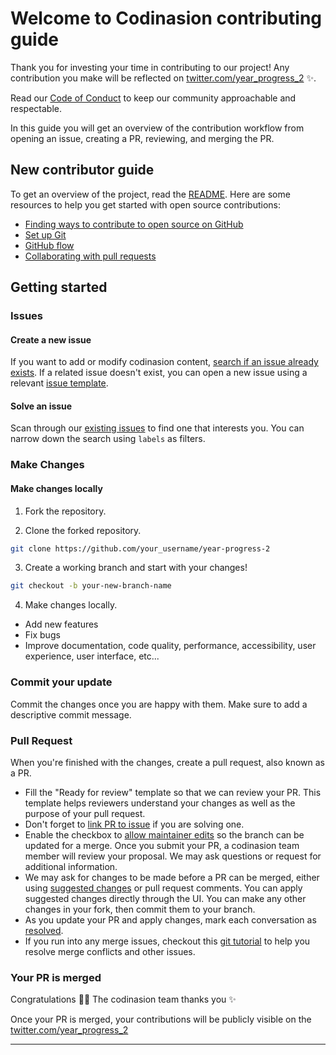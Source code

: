 # Welcome to Codinasion contributing guide

Thank you for investing your time in contributing to our project! Any contribution you make will be reflected on [twitter.com/year_progress_2][1] :sparkles:.

Read our [Code of Conduct][2] to keep our community approachable and respectable.

In this guide you will get an overview of the contribution workflow from opening an issue, creating a PR, reviewing, and merging the PR.

## New contributor guide

To get an overview of the project, read the [README][3]. Here are some resources to help you get started with open source contributions:

- [Finding ways to contribute to open source on GitHub][4]
- [Set up Git][5]
- [GitHub flow][6]
- [Collaborating with pull requests][7]

## Getting started

### Issues

#### Create a new issue

If you want to add or modify codinasion content, [search if an issue already exists][9]. If a related issue doesn't exist, you can open a new issue using a relevant [issue template][10].

#### Solve an issue

Scan through our [existing issues][11] to find one that interests you. You can narrow down the search using `labels` as filters.

### Make Changes

#### Make changes locally

1. Fork the repository.

2. Clone the forked repository.

  ```bash
  git clone https://github.com/your_username/year-progress-2
  ```

3. Create a working branch and start with your changes!

  ```bash
  git checkout -b your-new-branch-name
  ```

4. Make changes locally.
  - Add new features
  - Fix bugs
  - Improve documentation, code quality, performance, accessibility, user experience, user interface, etc...

### Commit your update

Commit the changes once you are happy with them. Make sure to add a descriptive commit message.

### Pull Request

When you're finished with the changes, create a pull request, also known as a PR.

- Fill the "Ready for review" template so that we can review your PR. This template helps reviewers understand your changes as well as the purpose of your pull request.
- Don't forget to [link PR to issue][12] if you are solving one.
- Enable the checkbox to [allow maintainer edits][13] so the branch can be updated for a merge.
  Once you submit your PR, a codinasion team member will review your proposal. We may ask questions or request for additional information.
- We may ask for changes to be made before a PR can be merged, either using [suggested changes][14] or pull request comments. You can apply suggested changes directly through the UI. You can make any other changes in your fork, then commit them to your branch.
- As you update your PR and apply changes, mark each conversation as [resolved][15].
- If you run into any merge issues, checkout this [git tutorial][16] to help you resolve merge conflicts and other issues.

### Your PR is merged

Congratulations :tada::tada: The codinasion team thanks you :sparkles:

Once your PR is merged, your contributions will be publicly visible on the [twitter.com/year_progress_2][1]

---

[1]: https://twitter.com/year_progress_2 (Year Progress 2)
[2]: ./CODE_OF_CONDUCT.md (Code of Conduct)
[3]: ./README.md (README)
[4]: https://docs.github.com/en/get-started/exploring-projects-on-github/finding-ways-to-contribute-to-open-source-on-github (Finding ways to contribute to open source on GitHub)
[5]: https://docs.github.com/en/get-started/quickstart/set-up-git (Set up Git)
[6]: https://docs.github.com/en/get-started/quickstart/github-flow (GitHub flow)
[7]: https://docs.github.com/en/get-started/quickstart/collaborating-with-issues-and-pull-requests (Collaborating with pull requests)
[9]: https://github.com/codinasion/year-progress-2/issues "Issues"
[10]: https://github.com/codinasion/year-progress-2/issues/new/choose "Issue Template"
[11]: https://github.com/search?q=is:open+user:codinasion&type=Issues "codinasion Open Issues"
[12]: https://docs.github.com/en/issues/tracking-your-work-with-issues/linking-a-pull-request-to-an-issue "Link PR to Issue"
[13]: ttps://docs.github.com/en/github/collaborating-with-issues-and-pull-requests/allowing-changes-to-a-pull-request-branch-created-from-a-fork "Allow maintainers to edit"
[14]: https://docs.github.com/en/github/collaborating-with-issues-and-pull-requests/incorporating-feedback-in-your-pull-request "Suggest Changes"
[15]: https://docs.github.com/en/github/collaborating-with-issues-and-pull-requests/commenting-on-a-pull-request#resolving-conversations "Mark conversation as resolved"
[16]: https://lab.github.com/githubtraining/managing-merge-conflicts "Git Tutorial"
